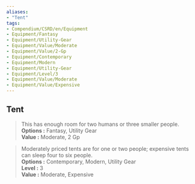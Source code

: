 ```yaml
---
aliases:
- "Tent"
tags:
- Compendium/CSRD/en/Equipment
- Equipment/Fantasy
- Equipment/Utility-Gear
- Equipment/Value/Moderate
- Equipment/Value/2-Gp
- Equipment/Contemporary
- Equipment/Modern
- Equipment/Utility-Gear
- Equipment/Level/3
- Equipment/Value/Moderate
- Equipment/Value/Expensive
---
```


  
## Tent  
  
>This has enough room for two humans or three smaller people.  
> **Options :** Fantasy, Utility Gear  
> **Value :** Moderate, 2 Gp  
  
>Moderately priced tents are for one or two people; expensive tents can sleep four to six people.  
> **Options :** Contemporary, Modern, Utility Gear  
> **Level :** 3  
> **Value :** Moderate, Expensive